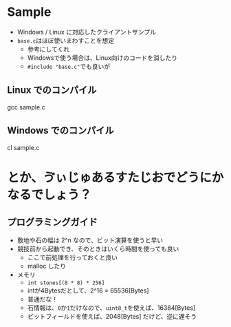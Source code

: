 # Sample

* Windows / Linux に対応したクライアントサンプル
* `base.c`はほぼ使いまわすことを想定
  * 参考にしてくれ
  * Windowsで使う場合は、Linux向けのコードを消したり
  * `#include "base.c"`でも良いが

## Linux でのコンパイル

   gcc sample.c

## Windows でのコンパイル

   cl sample.c
   # とか、ゔぃじゅあるすたじおでどうにかなるでしょう？

## プログラミングガイド

* 敷地や石の幅は 2^n なので、ビット演算を使うと早い
* 競技前から起動でき、そのときはいくら時間を使っても良い
  * ここで前処理を行っておくと良い
  * malloc したり
* メモリ
  * `int stones[(8 * 8) * 256]`
  * intが4Bytesだとして、2^16 = 65536[Bytes]
  * 普通だな！
  * 石情報は、`0`か`1`だけなので、`uint8_t`を使えば、16384[Bytes]
  * ビットフィールドを使えば、2048[Bytes] だけど、逆に遅そう

